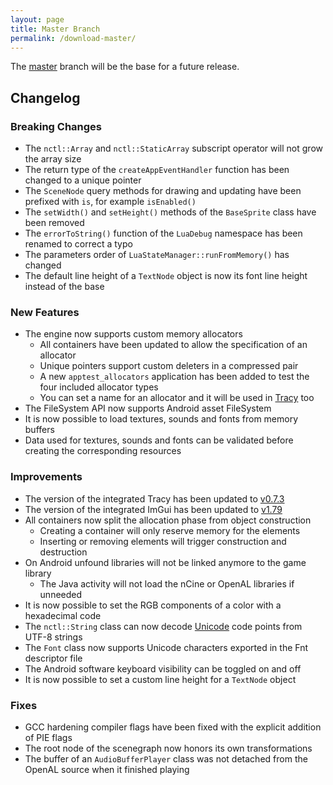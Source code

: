 ```yaml
---
layout: page
title: Master Branch
permalink: /download-master/
---
```


The [master](https://github.com/nCine/nCine/tree/master) branch will be the base for a future release.

## Changelog

### Breaking Changes
- The `nctl::Array` and `nctl::StaticArray` subscript operator will not grow the array size
- The return type of the `createAppEventHandler` function has been changed to a unique pointer
- The `SceneNode` query methods for drawing and updating have been prefixed with `is`, for example `isEnabled()`
- The `setWidth()` and `setHeight()` methods of the `BaseSprite` class have been removed
- The `errorToString()` function of the `LuaDebug` namespace has been renamed to correct a typo
- The parameters order of `LuaStateManager::runFromMemory()` has changed
- The default line height of a `TextNode` object is now its font line height instead of the base

### New Features
- The engine now supports custom memory allocators
  - All containers have been updated to allow the specification of an allocator
  - Unique pointers support custom deleters in a compressed pair
  - A new `apptest_allocators` application has been added to test the four included allocator types
  - You can set a name for an allocator and it will be used in [Tracy](https://github.com/wolfpld/tracy/releases/tag/v0.7.3) too
- The FileSystem API now supports Android asset FileSystem
- It is now possible to load textures, sounds and fonts from memory buffers
- Data used for textures, sounds and fonts can be validated before creating the corresponding resources

### Improvements
- The version of the integrated Tracy has been updated to [v0.7.3](https://github.com/wolfpld/tracy/releases/tag/v0.7.3)
- The version of the integrated ImGui has been updated to [v1.79](https://github.com/ocornut/imgui/releases/tag/v1.79)
- All containers now split the allocation phase from object construction
  - Creating a container will only reserve memory for the elements
  - Inserting or removing elements will trigger construction and destruction
- On Android unfound libraries will not be linked anymore to the game library
  - The Java activity will not load the nCine or OpenAL libraries if unneeded
- It is now possible to set the RGB components of a color with a hexadecimal code
- The `nctl::String` class can now decode [Unicode](http://unicode.org) code points from UTF-8 strings
- The `Font` class now supports Unicode characters exported in the Fnt descriptor file
- The Android software keyboard visibility can be toggled on and off
- It is now possible to set a custom line height for a `TextNode` object

### Fixes
- GCC hardening compiler flags have been fixed with the explicit addition of PIE flags
- The root node of the scenegraph now honors its own transformations
- The buffer of an `AudioBufferPlayer` class was not detached from the OpenAL source when it finished playing
